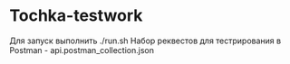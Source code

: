 # Tochka-testwork
Для запуск выполнить ./run.sh
Набор реквестов для тестрирования в Postman - api.postman_collection.json
